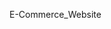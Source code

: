  E-Commerce_Website
          
                                       
     


        
            
            
            
            
            
            
            
                
